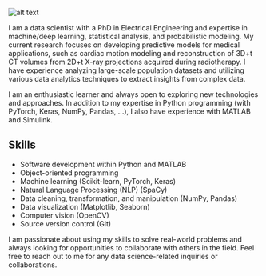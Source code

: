 ![alt text](https://github.com/alireza-hokmabadi/alireza-hokmabadi/blob/main/profile_image.png)

I am a data scientist with a PhD in Electrical Engineering and expertise in machine/deep learning, statistical analysis, and probabilistic modeling. My current research focuses on developing predictive models for medical applications, such as cardiac motion modeling and reconstruction of 3D+t CT volumes from 2D+t X-ray projections acquired during radiotherapy. I have experience analyzing large-scale population datasets and utilizing various data analytics techniques to extract insights from complex data.

I am an enthusiastic learner and always open to exploring new technologies and approaches. In addition to my expertise in Python programming (with PyTorch, Keras, NumPy, Pandas, ...), I also have experience with MATLAB and Simulink.

## Skills
- Software development within Python and MATLAB
- Object-oriented programming
- Machine learning (Scikit-learn, PyTorch, Keras)
- Natural Language Processing (NLP) (SpaCy)
- Data cleaning, transformation, and manipulation (NumPy, Pandas)
- Data visualization (Matplotlib, Seaborn)
- Computer vision (OpenCV)
- Source version control (Git)

I am passionate about using my skills to solve real-world problems and always looking for opportunities to collaborate with others in the field. Feel free to reach out to me for any data science-related inquiries or collaborations.
